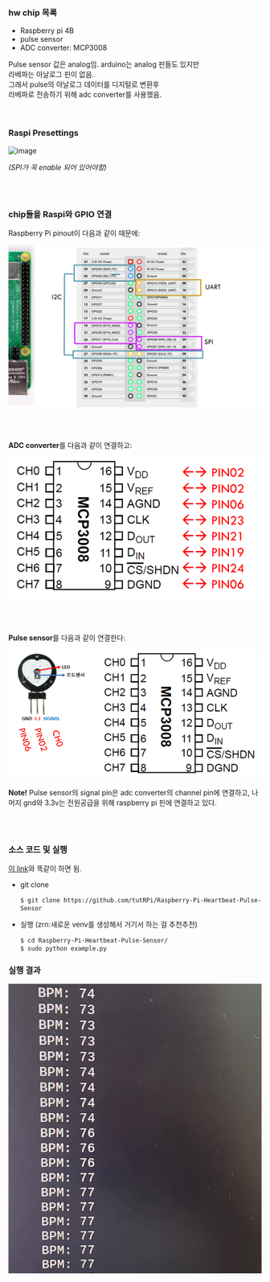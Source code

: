 ### hw chip 목록
- Raspberry pi 4B
- pulse sensor
- ADC converter: MCP3008

Pulse sensor 값은 analog임. arduino는 analog 핀들도 있지만<br>
라베파는 아날로그 핀이 없음.<br>
그래서 pulse의 아날로그 데이터를 디지털로 변환후<br>
라베파로 전송하기 위해 adc converter를 사용했음.<br>
<br>
<br>




### Raspi Presettings

![image](https://github.com/Zarina-dev/Sensors/assets/61898376/b41e10a6-df4b-448b-a0d7-1f1b36655c5b)


*(SPI가 꼭 enable 되어 있어야함)*

<br>
<br>



### chip들을 Raspi와 GPIO 연결

Raspberry Pi pinout이 다음과 같이 때문에:
<br>

![Alt text](image.png)

<br><br>

**ADC converter**를 다음과 같이 연결하고:
<br>

![Alt text](image-1.png)

<br><br>

**Pulse sensor**를 다음과 같이 연결한다:
<br>

![Alt text](image-2.png)

**Note!** Pulse sensor의 signal pin은 adc converter의 channel pin에 연결하고, 나머지 gnd와 3.3v는 전원공급을 위해 raspberry pi 핀에 연결하고 있다.

<br><br>

### 소스 코드 및 실행
<a href="https://tutorials-raspberrypi.com/raspberry-pi-heartbeat-pulse-measuring/">이 link</a>와 똑같이 하면 됨.
<br>

* git clone
  ```
  $ git clone https://github.com/tutRPi/Raspberry-Pi-Heartbeat-Pulse-Sensor
  ```
* 실행 (zrn:새로운 venv를 생성해서 거기서 하는 걸 추천추천)
  ```
  $ cd Raspberry-Pi-Heartbeat-Pulse-Sensor/
  $ sudo python example.py
  ```

### 실행 결과

![Alt text](image-3.png)
